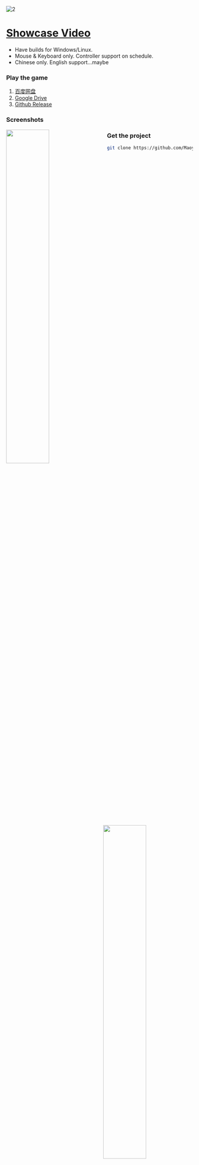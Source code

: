 ![2](https://user-images.githubusercontent.com/100255436/211665714-782d981d-e8de-427d-bcbd-99a86bac1a81.jpg)
# [Showcase Video](https://www.bilibili.com/video/BV1vD4y1p7cu)
- Have builds for Windows/Linux.
- Mouse & Keyboard only. Controller support on schedule.
- Chinese only. English support...maybe

### Play the game
1. [百度网盘](https://pan.baidu.com/s/1fv9NreswIF_PM7yGrmtBtA?pwd=h63g)
2. [Google Drive](https://drive.google.com/drive/folders/1_oDC0mpXIAc013O8Lg83KPEgBYd-f68W?usp=share_link)
3. [Github Release](https://github.com/Maoyeedy/Qiyu_UnityProject/releases)

### Screenshots
<div>
  <img src="https://user-images.githubusercontent.com/100255436/211786724-860ffee3-45b3-4980-bbf7-9894fc002893.jpg" width="48%" style="float:left; margin-right:6%">
  <img src="https://user-images.githubusercontent.com/100255436/211786767-9cdd4978-83e9-450c-8ee1-f4223ef0fe1b.jpg" width="48%" style="float:right; margin-left:6%">
</div>

### Get the project
```bash
git clone https://github.com/Maoyeedy/Qiyu_UnityProject.git
```
